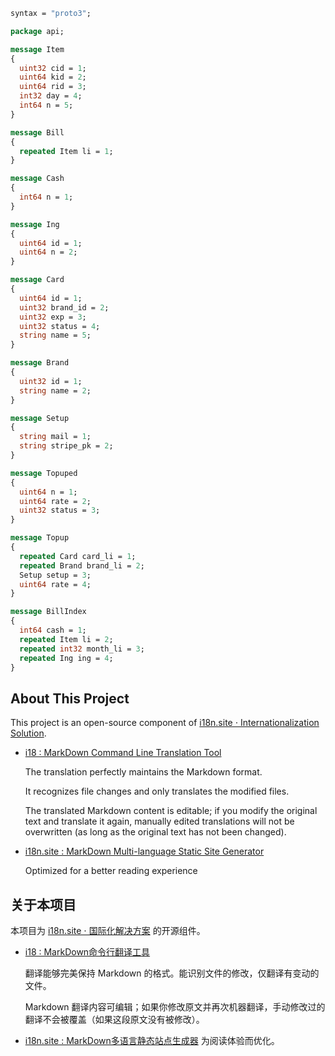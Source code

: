 ```proto
syntax = "proto3";

package api;

message Item
{
  uint32 cid = 1;
  uint64 kid = 2;
  uint64 rid = 3;
  int32 day = 4;
  int64 n = 5;
}

message Bill
{
  repeated Item li = 1;
}

message Cash
{
  int64 n = 1;
}

message Ing
{
  uint64 id = 1;
  uint64 n = 2;
}

message Card
{
  uint64 id = 1;
  uint32 brand_id = 2;
  uint32 exp = 3;
  uint32 status = 4;
  string name = 5;
}

message Brand
{
  uint32 id = 1;
  string name = 2;
}

message Setup
{
  string mail = 1;
  string stripe_pk = 2;
}

message Topuped
{
  uint64 n = 1;
  uint64 rate = 2;
  uint32 status = 3;
}

message Topup
{
  repeated Card card_li = 1;
  repeated Brand brand_li = 2;
  Setup setup = 3;
  uint64 rate = 4;
}

message BillIndex
{
  int64 cash = 1;
  repeated Item li = 2;
  repeated int32 month_li = 3;
  repeated Ing ing = 4;
}
```

## About This Project

This project is an open-source component of [i18n.site ⋅ Internationalization Solution](https://i18n.site).

* [i18 : MarkDown Command Line Translation Tool](https://i18n.site/i18)

  The translation perfectly maintains the Markdown format.

  It recognizes file changes and only translates the modified files.

  The translated Markdown content is editable; if you modify the original text and translate it again, manually edited translations will not be overwritten (as long as the original text has not been changed).

* [i18n.site : MarkDown Multi-language Static Site Generator](https://i18n.site/i18n.site)

  Optimized for a better reading experience

## 关于本项目

本项目为 [i18n.site ⋅ 国际化解决方案](https://i18n.site) 的开源组件。

* [i18 :  MarkDown命令行翻译工具](https://i18n.site/i18)

  翻译能够完美保持 Markdown 的格式。能识别文件的修改，仅翻译有变动的文件。

  Markdown 翻译内容可编辑；如果你修改原文并再次机器翻译，手动修改过的翻译不会被覆盖（如果这段原文没有被修改）。

* [i18n.site : MarkDown多语言静态站点生成器](https://i18n.site/i18n.site) 为阅读体验而优化。